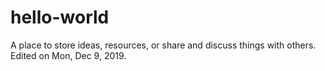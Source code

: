 # hello-world
A place to store ideas, resources, or share and discuss things with others.
Edited on Mon, Dec 9, 2019.

